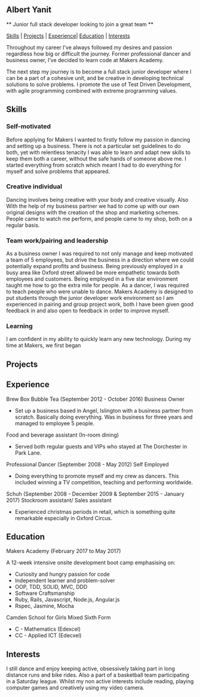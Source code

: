 ## Albert Yanit ##

** Junior full stack developer looking to join a great team **

[Skills](#skills) | [Projects](#projects) | [Experience](#experience)| [Education](#education) | [Interests](#interests)

Throughout my career I’ve always followed my desires and passion regardless how big or difficult the journey. Former professional dancer and business owner, I’ve decided to learn code at Makers Academy.

The next step my journey is to become a full stack junior developer where I can be a part of a cohesive unit, and be creative in developing technical solutions to solve problems. I promote the use of Test Driven Development, with agile programming combined with extreme programming values.

## Skills

### Self-motivated

Before applying for Makers I wanted to firstly follow my passion in dancing and setting up a business. There is not a particular set guidelines to do both, yet with relentless tenacity I was able to learn and adapt new skills to keep them both a career, without the safe hands of someone above me. I started everything from scratch which meant I had to do everything for myself and solve problems that appeared.

### Creative individual

Dancing involves being creative with your body and creative visually. Also With the help of my business partner we had to come up with our own original designs with the creation of the shop and  marketing schemes. People came to watch me perform, and people came to my shop, both on a regular basis.

### Team work/pairing and leadership

As a business owner I was required to not only manage and keep motivated a team of 5 employees, but drive the business in a direction where we could potentially expand profits and business. Being previously employed in a busy area like Oxford street allowed be more empathetic towards both employees and customers. Being employed in a five star environment taught me how to go the extra mile for people. As a dancer, I was required to  teach people who were unable to dance. Makers Academy is designed to put students through the junior developer work environment so I am experienced in pairing and group project work, both I have been given good feedback in and also open to feedback in order to improve myself.

### Learning

I am confident in my ability to quickly learn any new technology. During my time at Makers, we first began 

## Projects

## Experience

Brew Box Bubble Tea (September 2012 -  October 2016) Business Owner

- Set up a business based in Angel, Islington with a business partner from scratch. Basically doing everything. Was in business for three years and managed to employee 5 people.

Food and beverage assistant (In-room dining)

- Served both regular guests and VIPs who stayed at The Dorchester in Park Lane.

Professional Dancer (September 2008 - May 2012) Self Employed  

- Doing everything to promote myself and my crew as dancers. This included winning a TV competition, teaching and performing worldwide.

Schuh (September 2008 - December 2009 & September 2015 - January 2017) Stockroom assistant/ Sales assistant

- Experienced christmas periods in retail, which is something quite remarkable especially in Oxford Circus.

## Education

Makers Academy (February 2017 to May 2017)

A 12-week intensive onsite development boot camp emphasising on:
* Curiosity and hungry passion for code
* Independent learner and problem-solver
* OOP, TDD, SOLID, MVC, DDD
* Software Craftsmanship
* Ruby, Rails, Javascript, Node.js, Angular.js
* Rspec, Jasmine, Mocha

Camden School for Girls Mixed Sixth Form

* C - Mathematics (Edexcel)
* CC - Applied ICT (Edecxel)

## Interests

I still dance and enjoy keeping active, obsessively taking part in long distance runs and bike rides. Also a part of a basketball team participating in a Saturday league. Whilst my non active interests include reading, playing computer games and creatively using my video camera.
